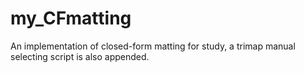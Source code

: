 # my_CFmatting
An implementation of closed-form matting for study, a trimap manual selecting script is also appended.
